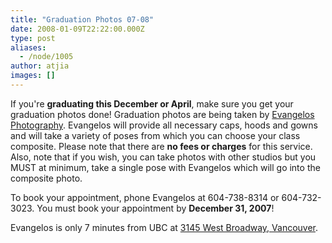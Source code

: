 ```yaml
---
title: "Graduation Photos 07-08"
date: 2008-01-09T22:22:00.000Z
type: post
aliases:
  - /node/1005
author: atjia
images: []
---
```


<div class="field field-name-body field-type-text-with-summary field-label-hidden"><div class="field-items"><div class="field-item even"><p>If you&apos;re <strong>graduating this December or April</strong>, make sure you get your graduation photos done!  Graduation photos are being taken by <a href="http://www.evangelosphotography.com/">Evangelos Photography</a>.  Evangelos will provide all necessary caps, hoods and gowns and will take a variety of poses from which you can choose your class composite.  Please note that there are <strong>no fees or charges</strong> for this service.  Also, note that if you wish, you can take photos with other studios but you MUST at minimum, take a single pose with Evangelos which will go into the composite photo.</p>
<p>To book your appointment, phone Evangelos at 604-738-8314 or 604-732-3023.  You must book your appointment by <strong>December 31, 2007</strong>!</p>
<p>Evangelos is only 7 minutes from UBC at <a href="https://maps.google.ca/maps?q=3145+West+Broadway&amp;ie=UTF8&amp;oe=UTF-8&amp;client=firefox-a&amp;z=16&amp;iwloc=addr&amp;om=1">3145 West Broadway, Vancouver</a>.</p>
</div></div></div>    <footer>
          </footer>

